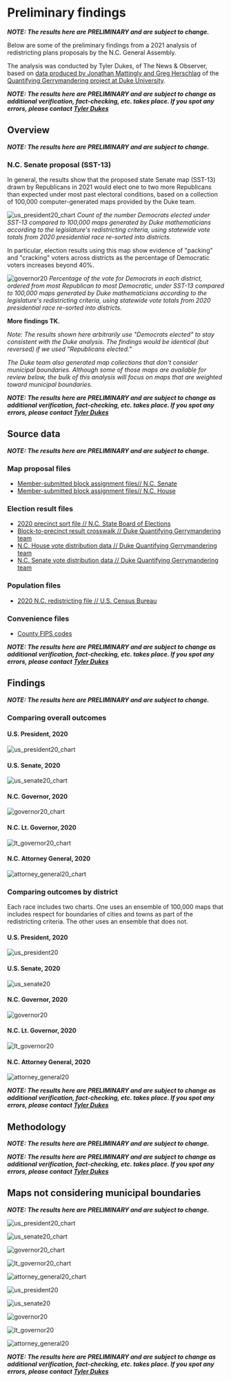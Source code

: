 # Preliminary findings
***NOTE: The results here are PRELIMINARY and are subject to change.***

Below are some of the preliminary findings from a 2021 analysis of redistricting plans proposals by the N.C. General Assembly.

The analysis was conducted by Tyler Dukes, of The News & Observer, based on [data produced by Jonathan Mattingly and Greg Herschlag](https://git.math.duke.edu/gitlab/gjh/redistricting2020results) of the [Quantifying Gerrymandering project at Duke University](https://sites.duke.edu/quantifyinggerrymandering/2021/10/26/the-geopolitical-landscape-of-the-north-carolina-general-assembly/).

***NOTE: The results here are PRELIMINARY and are subject to change as additional verification, fact-checking, etc. takes place. If you spot any errors, please contact [Tyler Dukes](mailto:mtdukes@newsobserver.com)***

## Overview
***NOTE: The results here are PRELIMINARY and are subject to change.***

### N.C. Senate proposal (SST-13)
In general, the results show that the proposed state Senate map (SST-13) drawn by Republicans in 2021 would elect one to two more Republicans than expected under most past electoral conditions, based on a collection of 100,000 computer-generated maps provided by the Duke team.

![us_president20_chart](https://github.com/mtdukes/redistricting2021/blob/main/media/charts/us_president20_mcd.png)
*Count of the number Democrats elected under SST-13 compared to 100,000 maps generated by Duke mathematicians according to the legislature's redistricting criteria, using statewide vote totals from 2020 presidential race re-sorted into districts.*

In particular, election results using this map show evidence of "packing" and "cracking" voters across districts as the percentage of Democratic voters increases beyond 40%.

![governor20](https://github.com/mtdukes/redistricting2021/blob/main/media/charts/box_governor20_mcd.png)
*Percentage of the vote for Democrats in each district, ordered from most Republican to most Democratic, under SST-13 compared to 100,000 maps generated by Duke mathematicians according to the legislature's redistricting criteria, using statewide vote totals from 2020 presidential race re-sorted into districts.*

**More findings TK.**

*Note: The results shown here arbitrarily use "Democrats elected" to stay consistent with the Duke analysis. The findings would be identical (but reversed) if we used "Republicans elected."*

*The Duke team also generated map collections that don't consider municipal boundaries. Although some of those maps are available for review below, the bulk of this analysis will focus on maps that are weighted toward municipal boundaries.*

***NOTE: The results here are PRELIMINARY and are subject to change as additional verification, fact-checking, etc. takes place. If you spot any errors, please contact [Tyler Dukes](mailto:mtdukes@newsobserver.com)***

## Source data
***NOTE: The results here are PRELIMINARY and are subject to change.***

### Map proposal files
- [Member-submitted block assignment files// N.C. Senate](https://www.ncleg.gov/Committees/CommitteeInfo/SenateStanding/154#2021%5CMember%20Submitted%20Maps)
- [Member-submitted block assignment files// N.C. House](https://www.ncleg.gov/Committees/CommitteeInfo/HouseStanding/182#2021%5CMember%20Submitted%20Maps)

### Election result files
- [2020 precinct sort file // N.C. State Board of Elections](https://dl.ncsbe.gov/?prefix=ENRS/2020_11_03/results_precinct_sort/)
- [Block-to-precinct result crosswalk // Duke Quantifying Gerrymandering team](https://git.math.duke.edu/gitlab/gjh/redistricting2020results/-/blob/main/NC/Shapefiles/cblocks_w20210812Pcts.zip)
- [N.C. House vote distribution data // Duke Quantifying Gerrymandering team](https://git.math.duke.edu/gitlab/gjh/redistricting2020results/-/tree/main/NC/Ensembles/House)
- [N.C. Senate vote distribution data // Duke Quantifying Gerrymandering team](https://git.math.duke.edu/gitlab/gjh/redistricting2020results/-/tree/main/NC/Ensembles/Senate)

### Population files
- [2020 N.C. redistricting file // U.S. Census Bureau](https://www2.census.gov/programs-surveys/decennial/2020/data/01-Redistricting_File--PL_94-171/North_Carolina/)

### Convenience files
- [County FIPS codes](https://gist.githubusercontent.com/mtdukes/ff6e59acde4858a8b174a83d2fce915c/raw/c32f49e339c3dc2340111f0f6174ee21a7f2fc5d/us_fips_tab.tsv)

***NOTE: The results here are PRELIMINARY and are subject to change as additional verification, fact-checking, etc. takes place. If you spot any errors, please contact [Tyler Dukes](mailto:mtdukes@newsobserver.com)***

## Findings
***NOTE: The results here are PRELIMINARY and are subject to change.***

### Comparing overall outcomes

#### U.S. President, 2020
![us_president20_chart](https://github.com/mtdukes/redistricting2021/blob/main/media/charts/us_president20_mcd.png)

#### U.S. Senate, 2020
![us_senate20_chart](https://github.com/mtdukes/redistricting2021/blob/main/media/charts/us_senate20_mcd.png)

#### N.C. Governor, 2020
![governor20_chart](https://github.com/mtdukes/redistricting2021/blob/main/media/charts/governor20_mcd.png)

#### N.C. Lt. Governor, 2020
![lt_governor20_chart](https://github.com/mtdukes/redistricting2021/blob/main/media/charts/lt_governor20_mcd.png)

#### N.C. Attorney General, 2020
![attorney_general20_chart](https://github.com/mtdukes/redistricting2021/blob/main/media/charts/attorney_general20_mcd.png)

### Comparing outcomes by district
Each race includes two charts. One uses an ensemble of 100,000 maps that includes respect for boundaries of cities and towns as part of the redistricting criteria. The other uses an ensemble that does not.

#### U.S. President, 2020
![us_president20](https://github.com/mtdukes/redistricting2021/blob/main/media/charts/box_us_president20_mcd.png)

#### U.S. Senate, 2020
![us_senate20](https://github.com/mtdukes/redistricting2021/blob/main/media/charts/box_us_senate20_mcd.png)

#### N.C. Governor, 2020

![governor20](https://github.com/mtdukes/redistricting2021/blob/main/media/charts/box_governor20_mcd.png)

#### N.C. Lt. Governor, 2020
![lt_governor20](https://github.com/mtdukes/redistricting2021/blob/main/media/charts/box_lt_governor20_mcd.png)

#### N.C. Attorney General, 2020
![attorney_general20](https://github.com/mtdukes/redistricting2021/blob/main/media/charts/box_attorney_general20_mcd.png)

***NOTE: The results here are PRELIMINARY and are subject to change as additional verification, fact-checking, etc. takes place. If you spot any errors, please contact [Tyler Dukes](mailto:mtdukes@newsobserver.com)***

## Methodology
***NOTE: The results here are PRELIMINARY and are subject to change.***

***NOTE: The results here are PRELIMINARY and are subject to change as additional verification, fact-checking, etc. takes place. If you spot any errors, please contact [Tyler Dukes](mailto:mtdukes@newsobserver.com)***

## Maps not considering municipal boundaries
***NOTE: The results here are PRELIMINARY and are subject to change.***

![us_president20_chart](https://github.com/mtdukes/redistricting2021/blob/main/media/charts/us_president20_nomcd.png)

![us_senate20_chart](https://github.com/mtdukes/redistricting2021/blob/main/media/charts/us_senate20_nomcd.png)

![governor20_chart](https://github.com/mtdukes/redistricting2021/blob/main/media/charts/governor20_nomcd.png)

![lt_governor20_chart](https://github.com/mtdukes/redistricting2021/blob/main/media/charts/lt_governor20_nomcd.png)

![attorney_general20_chart](https://github.com/mtdukes/redistricting2021/blob/main/media/charts/attorney_general20_nomcd.png)

![us_president20](https://github.com/mtdukes/redistricting2021/blob/main/media/charts/box_us_president20_nomcd.png)

![us_senate20](https://github.com/mtdukes/redistricting2021/blob/main/media/charts/box_us_senate20_nomcd.png)

![governor20](https://github.com/mtdukes/redistricting2021/blob/main/media/charts/box_governor20_nomcd.png)

![lt_governor20](https://github.com/mtdukes/redistricting2021/blob/main/media/charts/box_lt_governor20_nomcd.png)

![attorney_general20](https://github.com/mtdukes/redistricting2021/blob/main/media/charts/box_attorney_general20_nomcd.png)

***NOTE: The results here are PRELIMINARY and are subject to change as additional verification, fact-checking, etc. takes place. If you spot any errors, please contact [Tyler Dukes](mailto:mtdukes@newsobserver.com)***